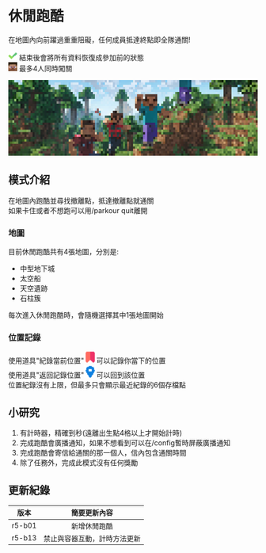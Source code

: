 # 休閒跑酷

在地圖內向前躍過重重阻礙，任何成員抵達終點即全隊通關!

<img src="https://github.com/CatBudMC/ResourcePack/blob/master/assets/minecraft/textures/emoji/check.png?raw=true" width="18" height="18"/> 結束後會將所有資料恢復成參加前的狀態  
<img src="https://github.com/CatBudMC/ResourcePack/blob/master/assets/minecraft/textures/emoji/mob/steve.png?raw=true" width="18" height="18"/> 最多4人同時闖關

<img src="./mode_picture/leisure_parkour.png" width="558" height="153"/>

## 模式介紹

在地圖內跑酷並尋找撤離點，抵達撤離點就通關  
如果卡住或者不想跑可以用/parkour quit離開

### 地圖

目前休閒跑酷共有4張地圖，分別是:

- 中型地下城
- 太空船
- 天空遺跡
- 石柱簇

每次進入休閒跑酷時，會隨機選擇其中1張地圖開始

### 位置記錄

使用道具"紀錄當前位置"<img src="https://github.com/CatBudMC/ResourcePack/blob/master/assets/minecraft/textures/item/menu/parkour/save.png?raw=true" width="25" height="25"/>可以記錄你當下的位置  
使用道具"返回記錄位置"<img src="https://github.com/CatBudMC/ResourcePack/blob/master/assets/minecraft/textures/item/menu/parkour/location.png?raw=true" width="25" height="25"/>可以回到該位置  
位置紀錄沒有上限，但最多只會顯示最近紀錄的6個存檔點

## 小研究

1. 有計時器，精確到秒(遠離出生點4格以上才開始計時)
2. 完成跑酷會廣播通知，如果不想看到可以在/config暫時屏蔽廣播通知
3. 完成跑酷會寄信給通關的那一個人，信內包含通關時間
4. 除了任務外，完成此模式沒有任何獎勵

## 更新紀錄

|版本|簡要更新內容|
|:---:|:---:|
|r5-b01|新增休閒跑酷|
|r5-b13|禁止與容器互動，計時方法更新|